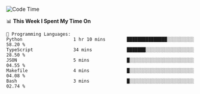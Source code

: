 <!--START_SECTION:waka-->
![Code Time](http://img.shields.io/badge/Code%20Time-1%2C055%20hrs%2014%20mins-blue)

📊 **This Week I Spent My Time On** 

```text
💬 Programming Languages: 
Python                   1 hr 10 mins        ███████████████░░░░░░░░░░   58.20 % 
TypeScript               34 mins             ███████░░░░░░░░░░░░░░░░░░   28.50 % 
JSON                     5 mins              █░░░░░░░░░░░░░░░░░░░░░░░░   04.55 % 
Makefile                 4 mins              █░░░░░░░░░░░░░░░░░░░░░░░░   04.08 % 
Bash                     3 mins              █░░░░░░░░░░░░░░░░░░░░░░░░   02.74 % 
```


<!--END_SECTION:waka-->